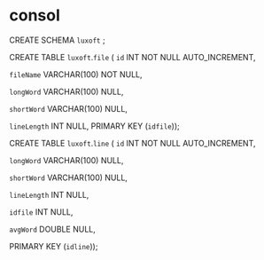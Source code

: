 # consol

CREATE SCHEMA `luxoft` ;


CREATE TABLE `luxoft`.`file` 
(
  `id` INT NOT NULL AUTO_INCREMENT,
 
 `fileName` VARCHAR(100) NOT NULL,
 
 `longWord` VARCHAR(100) NULL,
 
 `shortWord` VARCHAR(100) NULL,
 
 `lineLength` INT NULL,
  PRIMARY KEY (`idfile`));


CREATE TABLE `luxoft`.`line` 
(
  `id` INT NOT NULL AUTO_INCREMENT,
 
 `longWord` VARCHAR(100) NULL,
  
 `shortWord` VARCHAR(100) NULL,
 
 `lineLength` INT NULL,
  
 `idfile` INT NULL,
 
 `avgWord` DOUBLE NULL,
 
 PRIMARY KEY (`idline`));
